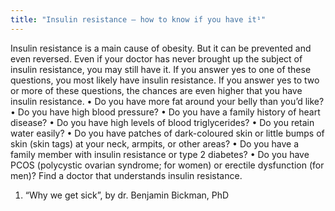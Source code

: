 ```yaml
---
title: "Insulin resistance – how to know if you have it¹"
---
```

Insulin resistance is a main cause of obesity. But it can be prevented and even reversed.
Even if your doctor has never brought up the subject of insulin resistance, you may still have it.
If you answer yes to one of these questions, you most likely have insulin resistance.
If you answer yes to two or more of these questions, the chances are even higher that you have insulin resistance.
•	Do you have more fat around your belly than you’d like?
•	Do you have high blood pressure?
•	Do you have a family history of heart disease?
•	Do you have high levels of blood triglycerides?
•	Do you retain water easily?
•	Do you have patches of dark-coloured skin or little bumps of skin (skin tags) at your neck, armpits, or other areas?
•	Do you have a family member with insulin resistance or type 2 diabetes?
•	Do you have PCOS (polycystic ovarian syndrome; for women) or erectile dysfunction (for men)?
Find a doctor that understands insulin resistance.



1. “Why we get sick”, by dr. Benjamin Bickman, PhD
